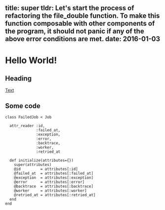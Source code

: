 title: super
tldr: Let's start the process of refactoring the file_double function. To make this function composable with other components of the program, it should not panic if any of the above error conditions are met.
date: 2016-01-03
---

# Hello World!
## Heading

[Text](./test2.html)

## Some code

    class FailedJob < Job

      attr_reader :id,
                  :failed_at,
                  :exception,
                  :error,
                  :backtrace,
                  :worker,
                  :retried_at

      def initialize(attributes={})
        super(attributes)
        @id         = attributes[:id]
        @failed_at  = attributes[:failed_at]
        @exception  = attributes[:exception]
        @error      = attributes[:error]
        @backtrace  = attributes[:backtrace]
        @worker     = attributes[:worker]
        @retried_at = attributes[:retried_at]
      end
    end
